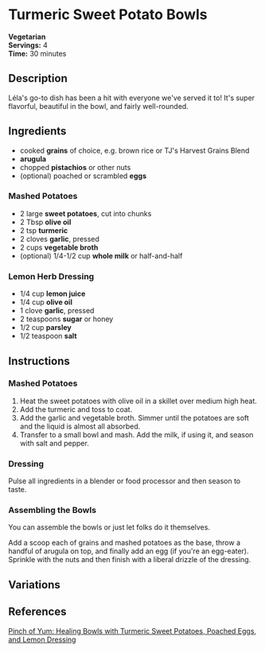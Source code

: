 # Turmeric Sweet Potato Bowls

**Vegetarian**  
**Servings:** 4  
**Time:** 30 minutes

## Description

Léla's go-to dish has been a hit with everyone we've served it to! It's super flavorful, beautiful in the bowl, and fairly well-rounded.

## Ingredients

- cooked **grains** of choice, e.g. brown rice or TJ's Harvest Grains Blend
- **arugula**
- chopped **pistachios** or other nuts
- (optional) poached or scrambled **eggs**

### Mashed Potatoes

- 2 large **sweet potatoes**, cut into chunks
- 2 Tbsp **olive oil**
- 2 tsp **turmeric**
- 2 cloves **garlic**, pressed
- 2 cups **vegetable broth**
- (optional) 1/4-1/2 cup **whole milk** or half-and-half

### Lemon Herb Dressing

- 1/4 cup **lemon juice**
- 1/4 cup **olive oil**
- 1 clove **garlic**, pressed
- 2 teaspoons **sugar** or honey
- 1/2 cup **parsley**
- 1/2 teaspoon **salt**

## Instructions

### Mashed Potatoes

1. Heat the sweet potatoes with olive oil in a skillet over medium high heat.
2. Add the turmeric and toss to coat.
3. Add the garlic and vegetable broth. Simmer until the potatoes are soft and the liquid is almost all absorbed.
4. Transfer to a small bowl and mash. Add the milk, if using it, and season with salt and pepper.

### Dressing

Pulse all ingredients in a blender or food processor and then season to taste.

### Assembling the Bowls

You can assemble the bowls or just let folks do it themselves.

Add a scoop each of grains and mashed potatoes as the base, throw a handful of arugula on top, and finally add an egg (if you're an egg-eater).
Sprinkle with the nuts and then finish with a liberal drizzle of the dressing.

## Variations

## References

[Pinch of Yum: Healing Bowls with Turmeric Sweet Potatoes, Poached Eggs, and Lemon Dressing](https://pinchofyum.com/healing-bowls)
